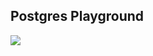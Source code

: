 ## Postgres Playground

[![](https://gitpod.io/button/open-in-gitpod.svg)](https://gitpod.io/#https://github.com/manoelcampos/postgres-playground)